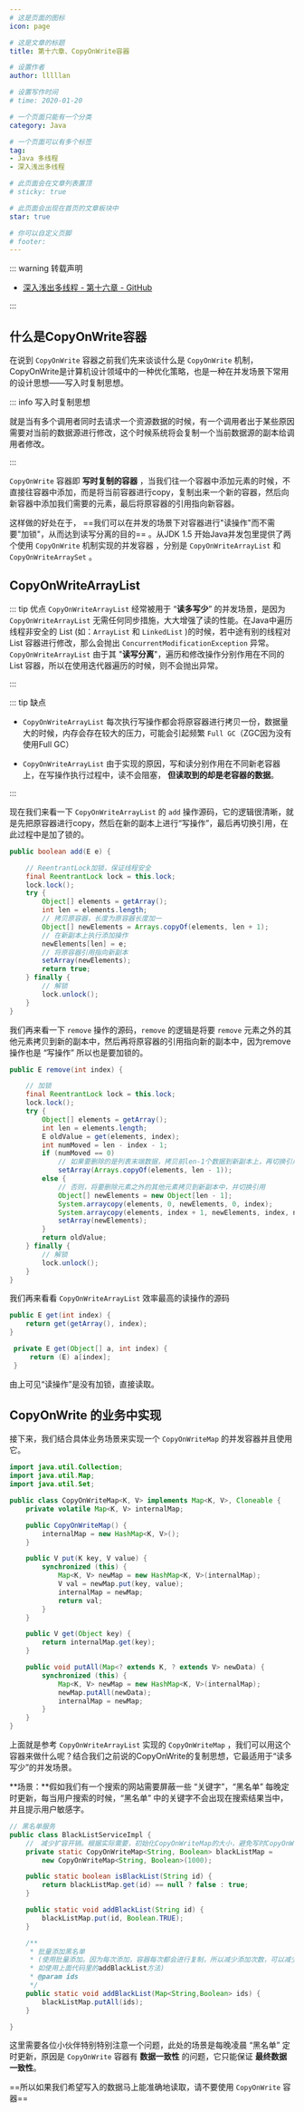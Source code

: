 ```yaml
---
# 这是页面的图标
icon: page

# 这是文章的标题
title: 第十六章、CopyOnWrite容器

# 设置作者
author: lllllan

# 设置写作时间
# time: 2020-01-20

# 一个页面只能有一个分类
category: Java

# 一个页面可以有多个标签
tag:
- Java 多线程
- 深入浅出多线程

# 此页面会在文章列表置顶
# sticky: true

# 此页面会出现在首页的文章板块中
star: true

# 你可以自定义页脚
# footer: 
---
```




::: warning 转载声明

- [深入浅出多线程 - 第十六章 - GitHub](https://github.com/RedSpider1/concurrent/tree/develop/article/03/16.md)

:::





## 什么是CopyOnWrite容器
在说到 `CopyOnWrite` 容器之前我们先来谈谈什么是 `CopyOnWrite` 机制，CopyOnWrite是计算机设计领域中的一种优化策略，也是一种在并发场景下常用的设计思想——写入时复制思想。



::: info 写入时复制思想

就是当有多个调用者同时去请求一个资源数据的时候，有一个调用者出于某些原因需要对当前的数据源进行修改，这个时候系统将会复制一个当前数据源的副本给调用者修改。	

:::



`CopyOnWrite` 容器即 **写时复制的容器** ，当我们往一个容器中添加元素的时候，不直接往容器中添加，而是将当前容器进行copy，复制出来一个新的容器，然后向新容器中添加我们需要的元素，最后将原容器的引用指向新容器。

这样做的好处在于， ==我们可以在并发的场景下对容器进行"读操作"而不需要"加锁"，从而达到读写分离的目的== 。从JDK 1.5 开始Java并发包里提供了两个使用 `CopyOnWrite` 机制实现的并发容器 ，分别是 `CopyOnWriteArrayList` 和 `CopyOnWriteArraySet`  。



## CopyOnWriteArrayList



::: tip 优点
`CopyOnWriteArrayList` 经常被用于 “**读多写少**” 的并发场景，是因为 `CopyOnWriteArrayList` 无需任何同步措施，大大增强了读的性能。在Java中遍历线程非安全的 List (如：`ArrayList` 和 `LinkedList` )的时候，若中途有别的线程对 List 容器进行修改，那么会抛出 `ConcurrentModificationException` 异常。`CopyOnWriteArrayList` 由于其 "**读写分离**"，遍历和修改操作分别作用在不同的 List 容器，所以在使用迭代器遍历的时候，则不会抛出异常。

:::



::: tip 缺点

- `CopyOnWriteArrayList` 每次执行写操作都会将原容器进行拷贝一份，数据量大的时候，内存会存在较大的压力，可能会引起频繁 `Full GC`（ZGC因为没有使用Full GC）

- `CopyOnWriteArrayList` 由于实现的原因，写和读分别作用在不同新老容器上，在写操作执行过程中，读不会阻塞， **但读取到的却是老容器的数据**。

:::



现在我们来看一下 `CopyOnWriteArrayList` 的 `add` 操作源码，它的逻辑很清晰，就是先把原容器进行copy，然后在新的副本上进行“写操作”，最后再切换引用，在此过程中是加了锁的。

~~~java
public boolean add(E e) {

    // ReentrantLock加锁，保证线程安全
    final ReentrantLock lock = this.lock;
    lock.lock();
    try {
        Object[] elements = getArray();
        int len = elements.length;
        // 拷贝原容器，长度为原容器长度加一
        Object[] newElements = Arrays.copyOf(elements, len + 1);
        // 在新副本上执行添加操作
        newElements[len] = e;
        // 将原容器引用指向新副本
        setArray(newElements);
        return true;
    } finally {
        // 解锁
        lock.unlock();
    }
}
~~~
我们再来看一下 `remove` 操作的源码，`remove` 的逻辑是将要 `remove` 元素之外的其他元素拷贝到新的副本中，然后再将原容器的引用指向新的副本中，因为remove操作也是 “写操作” 所以也是要加锁的。 
~~~java
public E remove(int index) {

    // 加锁
    final ReentrantLock lock = this.lock;
    lock.lock();
    try {
        Object[] elements = getArray();
        int len = elements.length;
        E oldValue = get(elements, index);
        int numMoved = len - index - 1;
        if (numMoved == 0)
            // 如果要删除的是列表末端数据，拷贝前len-1个数据到新副本上，再切换引用
            setArray(Arrays.copyOf(elements, len - 1));
        else {
            // 否则，将要删除元素之外的其他元素拷贝到新副本中，并切换引用
            Object[] newElements = new Object[len - 1];
            System.arraycopy(elements, 0, newElements, 0, index);
            System.arraycopy(elements, index + 1, newElements, index, numMoved);
            setArray(newElements);
        }
        return oldValue;
    } finally {
        // 解锁
        lock.unlock();
    }
}
~~~
我们再来看看 `CopyOnWriteArrayList` 效率最高的读操作的源码
~~~java
public E get(int index) {
    return get(getArray(), index);
}
~~~
~~~java
 private E get(Object[] a, int index) {
     return (E) a[index];
 }
~~~
由上可见“读操作”是没有加锁，直接读取。



## CopyOnWrite 的业务中实现


接下来，我们结合具体业务场景来实现一个 `CopyOnWriteMap` 的并发容器并且使用它。

~~~java
import java.util.Collection;
import java.util.Map;
import java.util.Set;

public class CopyOnWriteMap<K, V> implements Map<K, V>, Cloneable {
    private volatile Map<K, V> internalMap;

    public CopyOnWriteMap() {
        internalMap = new HashMap<K, V>();
    }

    public V put(K key, V value) {
        synchronized (this) {
            Map<K, V> newMap = new HashMap<K, V>(internalMap);
            V val = newMap.put(key, value);
            internalMap = newMap;
            return val;
        }
    }

    public V get(Object key) {
        return internalMap.get(key);
    }

    public void putAll(Map<? extends K, ? extends V> newData) {
        synchronized (this) {
            Map<K, V> newMap = new HashMap<K, V>(internalMap);
            newMap.putAll(newData);
            internalMap = newMap;
        }
    }
}
~~~
上面就是参考 `CopyOnWriteArrayList` 实现的 `CopyOnWriteMap` ，我们可以用这个容器来做什么呢？结合我们之前说的CopyOnWrite的复制思想，它最适用于“读多写少”的并发场景。

**场景：**假如我们有一个搜索的网站需要屏蔽一些 “关键字”，“黑名单” 每晚定时更新，每当用户搜索的时候，“黑名单” 中的关键字不会出现在搜索结果当中，并且提示用户敏感字。

~~~java
// 黑名单服务
public class BlackListServiceImpl {
    //　减少扩容开销。根据实际需要，初始化CopyOnWriteMap的大小，避免写时CopyOnWriteMap扩容的开销。
    private static CopyOnWriteMap<String, Boolean> blackListMap = 
        new CopyOnWriteMap<String, Boolean>(1000);

    public static boolean isBlackList(String id) {
        return blackListMap.get(id) == null ? false : true;
    }

    public static void addBlackList(String id) {
        blackListMap.put(id, Boolean.TRUE);
    }

    /**
     * 批量添加黑名单
     * (使用批量添加。因为每次添加，容器每次都会进行复制，所以减少添加次数，可以减少容器的复制次数。
     * 如使用上面代码里的addBlackList方法)
     * @param ids
     */
    public static void addBlackList(Map<String,Boolean> ids) {
        blackListMap.putAll(ids);
    }

}
~~~
这里需要各位小伙伴特别特别注意一个问题，此处的场景是每晚凌晨 “黑名单” 定时更新，原因是 `CopyOnWrite` 容器有 **数据一致性** 的问题，它只能保证 **最终数据一致性**。

==所以如果我们希望写入的数据马上能准确地读取，请不要使用 `CopyOnWrite` 容器==


